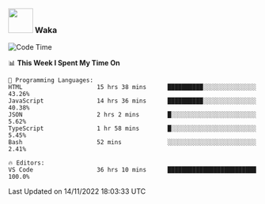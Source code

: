 ### <img src="https://media.giphy.com/media/VgCDAzcKvsR6OM0uWg/giphy.gif" width="50"> Waka

  <!--START_SECTION:waka-->
![Code Time](http://img.shields.io/badge/Code%20Time-1%2C078%20hrs%2030%20mins-blue)

📊 **This Week I Spent My Time On** 

```text
💬 Programming Languages: 
HTML                     15 hrs 38 mins      ██████████░░░░░░░░░░░░░░░   43.26% 
JavaScript               14 hrs 36 mins      ██████████░░░░░░░░░░░░░░░   40.38% 
JSON                     2 hrs 2 mins        █░░░░░░░░░░░░░░░░░░░░░░░░   5.62% 
TypeScript               1 hr 58 mins        █░░░░░░░░░░░░░░░░░░░░░░░░   5.45% 
Bash                     52 mins             ░░░░░░░░░░░░░░░░░░░░░░░░░   2.41%

🔥 Editors: 
VS Code                  36 hrs 10 mins      █████████████████████████   100.0%

```


 Last Updated on 14/11/2022 18:03:33 UTC
<!--END_SECTION:waka-->
